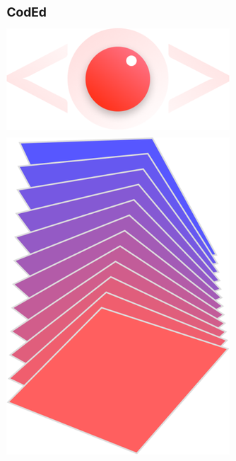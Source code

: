 # CodEd

![alt text](https://github.com/Fool-Stack/CodEd/blob/main/assets/images/logo.png)

![alt text](https://github.com/Fool-Stack/CodEd/blob/main/assets/images/fool.png)
